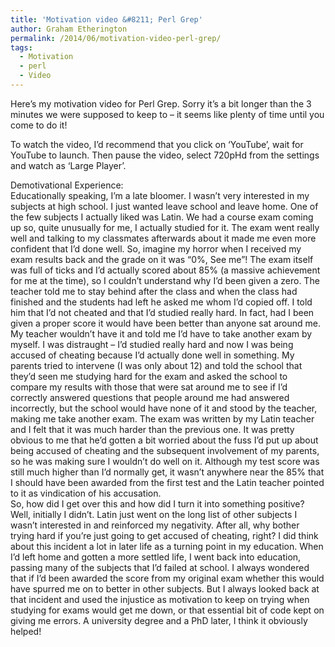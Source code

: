 ```yaml
---
title: 'Motivation video &#8211; Perl Grep'
author: Graham Etherington
permalink: /2014/06/motivation-video-perl-grep/
tags:
  - Motivation
  - perl
  - Video
---
```

Here&#8217;s my motivation video for Perl Grep. Sorry it&#8217;s a bit longer than the 3 minutes we were supposed to keep to &#8211; it seems like plenty of time until you come to do it!

To watch the video, I&#8217;d recommend that you click on &#8216;YouTube&#8217;, wait for YouTube to launch. Then pause the video, select 720pHd from the settings and watch as &#8216;Large Player&#8217;.

  
  
Demotivational Experience:  
Educationally speaking, I’m a late bloomer. I wasn’t very interested in my subjects at high school. I just wanted leave school and leave home. One of the few subjects I actually liked was Latin. We had a course exam coming up so, quite unusually for me, I actually studied for it. The exam went really well and talking to my classmates afterwards about it made me even more confident that I’d done well. So, imagine my horror when I received my exam results back and the grade on it was “0%, See me”! The exam itself was full of ticks and I’d actually scored about 85% (a massive achievement for me at the time), so I couldn’t understand why I’d been given a zero. The teacher told me to stay behind after the class and when the class had finished and the students had left he asked me whom I’d copied off. I told him that I’d not cheated and that I’d studied really hard. In fact, had I been given a proper score it would have been better than anyone sat around me. My teacher wouldn’t have it and told me I’d have to take another exam by myself. I was distraught – I’d studied really hard and now I was being accused of cheating because I’d actually done well in something. My parents tried to intervene (I was only about 12) and told the school that they’d seen me studying hard for the exam and asked the school to compare my results with those that were sat around me to see if I’d correctly answered questions that people around me had answered incorrectly, but the school would have none of it and stood by the teacher, making me take another exam. The exam was written by my Latin teacher and I felt that it was much harder than the previous one. It was pretty obvious to me that he’d gotten a bit worried about the fuss I’d put up about being accused of cheating and the subsequent involvement of my parents, so he was making sure I wouldn’t do well on it. Although my test score was still much higher than I’d normally get, it wasn’t anywhere near the 85% that I should have been awarded from the first test and the Latin teacher pointed to it as vindication of his accusation.  
So, how did I get over this and how did I turn it into something positive? Well, initially I didn’t. Latin just went on the long list of other subjects I wasn’t interested in and reinforced my negativity. After all, why bother trying hard if you’re just going to get accused of cheating, right? I did think about this incident a lot in later life as a turning point in my education. When I’d left home and gotten a more settled life, I went back into education, passing many of the subjects that I’d failed at school. I always wondered that if I’d been awarded the score from my original exam whether this would have spurred me on to better in other subjects. But I always looked back at that incident and used the injustice as motivation to keep on trying when studying for exams would get me down, or that essential bit of code kept on giving me errors. A university degree and a PhD later, I think it obviously helped!
